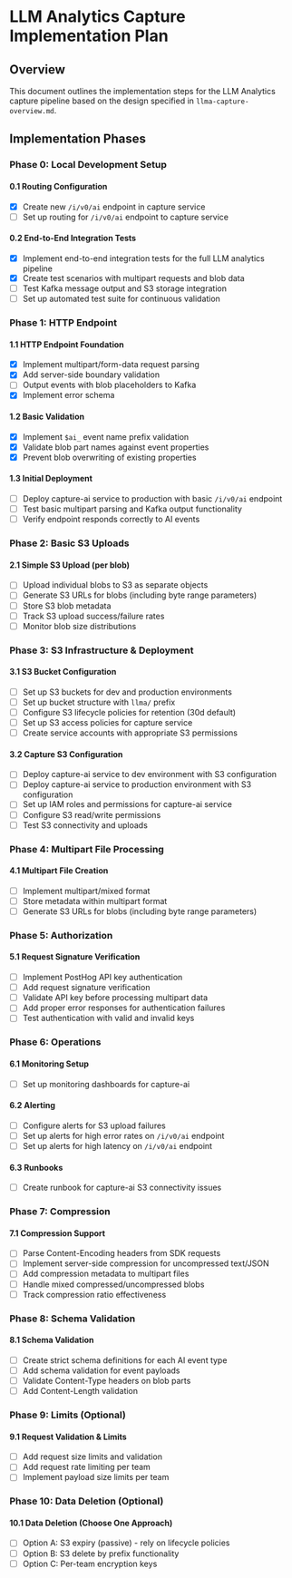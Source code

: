# LLM Analytics Capture Implementation Plan

## Overview

This document outlines the implementation steps for the LLM Analytics capture pipeline based on the design specified in `llma-capture-overview.md`.

## Implementation Phases

### Phase 0: Local Development Setup

#### 0.1 Routing Configuration

- [x] Create new `/i/v0/ai` endpoint in capture service
- [ ] Set up routing for `/i/v0/ai` endpoint to capture service

#### 0.2 End-to-End Integration Tests

- [x] Implement end-to-end integration tests for the full LLM analytics pipeline
- [x] Create test scenarios with multipart requests and blob data
- [ ] Test Kafka message output and S3 storage integration
- [ ] Set up automated test suite for continuous validation

### Phase 1: HTTP Endpoint

#### 1.1 HTTP Endpoint Foundation

- [x] Implement multipart/form-data request parsing
- [x] Add server-side boundary validation
- [ ] Output events with blob placeholders to Kafka
- [x] Implement error schema

#### 1.2 Basic Validation

- [x] Implement `$ai_` event name prefix validation
- [x] Validate blob part names against event properties
- [x] Prevent blob overwriting of existing properties

#### 1.3 Initial Deployment

- [ ] Deploy capture-ai service to production with basic `/i/v0/ai` endpoint
- [ ] Test basic multipart parsing and Kafka output functionality
- [ ] Verify endpoint responds correctly to AI events

### Phase 2: Basic S3 Uploads

#### 2.1 Simple S3 Upload (per blob)

- [ ] Upload individual blobs to S3 as separate objects
- [ ] Generate S3 URLs for blobs (including byte range parameters)
- [ ] Store S3 blob metadata
- [ ] Track S3 upload success/failure rates
- [ ] Monitor blob size distributions

### Phase 3: S3 Infrastructure & Deployment

#### 3.1 S3 Bucket Configuration

- [ ] Set up S3 buckets for dev and production environments
- [ ] Set up bucket structure with `llma/` prefix
- [ ] Configure S3 lifecycle policies for retention (30d default)
- [ ] Set up S3 access policies for capture service
- [ ] Create service accounts with appropriate S3 permissions

#### 3.2 Capture S3 Configuration

- [ ] Deploy capture-ai service to dev environment with S3 configuration
- [ ] Deploy capture-ai service to production environment with S3 configuration
- [ ] Set up IAM roles and permissions for capture-ai service
- [ ] Configure S3 read/write permissions
- [ ] Test S3 connectivity and uploads

### Phase 4: Multipart File Processing

#### 4.1 Multipart File Creation

- [ ] Implement multipart/mixed format
- [ ] Store metadata within multipart format
- [ ] Generate S3 URLs for blobs (including byte range parameters)

### Phase 5: Authorization

#### 5.1 Request Signature Verification

- [ ] Implement PostHog API key authentication
- [ ] Add request signature verification
- [ ] Validate API key before processing multipart data
- [ ] Add proper error responses for authentication failures
- [ ] Test authentication with valid and invalid keys

### Phase 6: Operations

#### 6.1 Monitoring Setup

- [ ] Set up monitoring dashboards for capture-ai

#### 6.2 Alerting

- [ ] Configure alerts for S3 upload failures
- [ ] Set up alerts for high error rates on `/i/v0/ai` endpoint
- [ ] Set up alerts for high latency on `/i/v0/ai` endpoint

#### 6.3 Runbooks

- [ ] Create runbook for capture-ai S3 connectivity issues

### Phase 7: Compression

#### 7.1 Compression Support

- [ ] Parse Content-Encoding headers from SDK requests
- [ ] Implement server-side compression for uncompressed text/JSON
- [ ] Add compression metadata to multipart files
- [ ] Handle mixed compressed/uncompressed blobs
- [ ] Track compression ratio effectiveness

### Phase 8: Schema Validation

#### 8.1 Schema Validation

- [ ] Create strict schema definitions for each AI event type
- [ ] Add schema validation for event payloads
- [ ] Validate Content-Type headers on blob parts
- [ ] Add Content-Length validation

### Phase 9: Limits (Optional)

#### 9.1 Request Validation & Limits

- [ ] Add request size limits and validation
- [ ] Add request rate limiting per team
- [ ] Implement payload size limits per team

### Phase 10: Data Deletion (Optional)

#### 10.1 Data Deletion (Choose One Approach)

- [ ] Option A: S3 expiry (passive) - rely on lifecycle policies
- [ ] Option B: S3 delete by prefix functionality
- [ ] Option C: Per-team encryption keys
